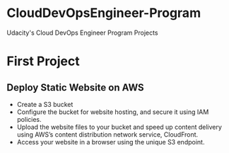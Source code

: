 # CloudDevOpsEngineer-Program
Udacity's Cloud DevOps Engineer Program Projects

# First Project

## Deploy Static Website on AWS <br/>
* Create a S3 bucket<br/>
* Configure the bucket for website hosting, and secure it using IAM policies. <br/>
* Upload the website files to your bucket and speed up content delivery using AWS’s content distribution network service, CloudFront.<br/> 
* Access your website in a browser using the unique S3 endpoint. 
